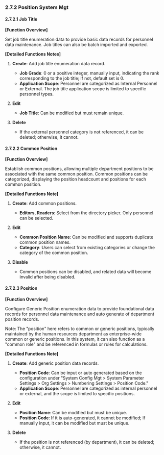  ### 2.7.2 Position System Mgt

#### 2.7.2.1 Job Title

**[Function Overview]**

Set job title enumeration data to provide basic data records for personnel data maintenance. Job titles can also be batch imported and exported.

**[Detailed Functions Notes]**

1. **Create**: Add job title enumeration data record.
   - **Job Grade**: 0 or a positive integer, manually input, indicating the rank corresponding to the job title; if not, default set is 0.
   - **Application Scope**: Personnel are categorized as Internal Personnel or External. The job title application scope is limited to specific personnel types.

2. **Edit**
   - **Job Title**: Can be modified but must remain unique.

3. **Delete**
   - If the external personnel category is not referenced, it can be deleted; otherwise, it cannot.

#### 2.7.2.2 Common Position

**[Function Overview]**

Establish common positions, allowing multiple department positions to be associated with the same common position. Common positions can be categorized, displaying the position headcount and positions for each common position.

**[Detailed Functions Note]**

1. **Create**: Add common positions.
   - **Editors, Readers**: Select from the directory picker. Only personnel can be selected.

2. **Edit**
   - **Common Position Name**: Can be modified and supports duplicate common position names.
   - **Category**: Users can select from existing categories or change the category of the common position.

3. **Disable**
   - Common positions can be disabled, and related data will become invalid after being disabled.

#### 2.7.2.3 Position

**[Function Overview]**

Configure Generic Position enumeration data to provide foundational data records for personnel data maintenance and auto generate of department position records.

Note: The "position" here refers to common or generic positions, typically maintained by the human resources department as enterprise-wide common or generic positions. In this system, it can also function as a "common role" and be referenced in formulas or rules for calculations.

**[Detailed Functions Note]**

1. **Create**: Add generic position data records.
   - **Position Code**: Can be input or auto generated based on the configuration under "System Config Mgt > System Parameter Settings > Org Settings > Numbering Settings > Position Code."
   - **Application Scope**: Personnel are categorized as internal personnel or external, and the scope is limited to specific positions.

2. **Edit**
   - **Position Name**: Can be modified but must be unique.
   - **Position Code**: If it is auto-generated, it cannot be modified; If manually input, it can be modified but must be unique.

3. **Delete**
   - If the position is not referenced (by department), it can be deleted; otherwise, it cannot.
